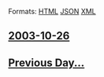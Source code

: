 
Formats: [HTML](2003/10/26/index.html)  [JSON](2003/10/26/index.json)  [XML](2003/10/26/index.xml)  

## [2003-10-26](/news/2003/10/26/index.md)

## [Previous Day...](/news/2003/10/25/index.md)

